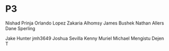 # P3

Nishad Prinja
Orlando Lopez
Zakaria Alhomsy
James Bushek
Nathan Allers
Dane Sperling


Jake Hunter  jmh3649
Joshua Sevilla
Kenny Muriel
Michael Mengistu
Dejen T